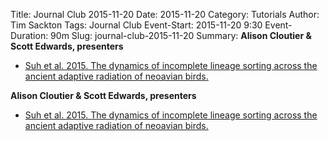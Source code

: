 Title: Journal Club 2015-11-20
Date: 2015-11-20
Category: Tutorials
Author: Tim Sackton
Tags: Journal Club
Event-Start: 2015-11-20 9:30
Event-Duration: 90m
Slug: journal-club-2015-11-20
Summary: <strong>Alison Cloutier &amp; Scott Edwards, presenters</strong><ul><li><a href="/images/journal.pbio_.1002224.pdf">Suh et al. 2015. The dynamics of incomplete lineage sorting across the ancient adaptive radiation of neoavian birds.</a></li></ul>

<strong>Alison Cloutier &amp; Scott Edwards, presenters</strong><ul><li><a href="/images/journal.pbio_.1002224.pdf">Suh et al. 2015. The dynamics of incomplete lineage sorting across the ancient adaptive radiation of neoavian birds.</a></li></ul>
